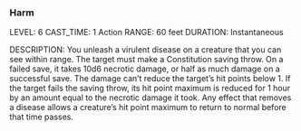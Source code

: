 ### Harm
LEVEL: 6
CAST_TIME: 1 Action
RANGE: 60 feet
DURATION: Instantaneous

DESCRIPTION:
You unleash a virulent disease on a creature that you can see within range.
The target must make a Constitution saving throw. On a failed save, it takes 10d6 necrotic damage, or half as much damage on a successful save. The damage can’t reduce the target’s hit points below 1. If the target fails the saving throw, its hit point maximum is reduced for 1 hour by an amount equal to the necrotic damage it took. Any effect that removes a disease allows a creature’s hit point maximum to return to normal before that time passes.
